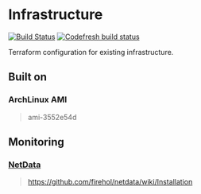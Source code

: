 # Infrastructure

[![Build Status](https://travis-ci.org/gahan-corporation/infrastructure.svg?branch=master)](https://travis-ci.org/gahan-corporation/infrastructure) [![Codefresh build status]( https://g.codefresh.io/api/badges/build?repoOwner=gahan-corporation&repoName=infrastructure&branch=master&pipelineName=nginx&accountName=gahancorpcfo&type=cf-1)]( https://g.codefresh.io/repositories/gahan-corporation/infrastructure/builds?filter=trigger:build;branch:master;service:5a6dce733548ed00013dd50d~nginx)

Terraform configuration for existing infrastructure.

## Built on

### ArchLinux AMI

> ami-3552e54d


## Monitoring

### [NetData](https://github.com/firehol/netdata/wiki/Installation)

> https://github.com/firehol/netdata/wiki/Installation



